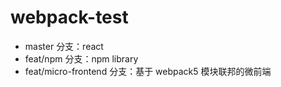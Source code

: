 # webpack-test


- master 分支：react
- feat/npm 分支：npm library
- feat/micro-frontend 分支：基于 webpack5 模块联邦的微前端
